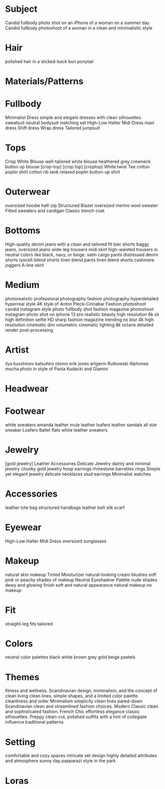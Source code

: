 # Subject
Candid fullbody photo shot on an iPhone of a woman on a summer day
Candid fullbody photoshoot of a woman in a clean and minimalistic style

# Hair
polished hair in a slicked-back bun
ponytail

# Materials/Patterns

# Fullbody
Minimalist Dress
simple and elegant dresses with clean silhouettes.
sweatsuit
neutral bodysuit
matching set
High-Low Halter Midi Dress
maxi dress
Shift dress
Wrap dress
Tailored jumpsuit

# Tops
Crisp White Blouse
well-tailored white blouse
heathered grey crewneck
button up blouse
[crop-top]
[crop top]
[croptop]
White twist Tee
cotton poplin shirt
cotton rib tank
relaxed poplin button-up shirt

# Outerwear
oversized hoodie
half-zip
Structured Blazer
oversized merino wool sweater
Fitted sweaters and cardigan
Classic trench coat

# Bottoms
High-quality denim jeans with a clean and tailored fit
bier shorts
baggy jeans, oversized jeans
wide-leg trousers
midi skirt
high-waisted trousers in neutral colors like black, navy, or beige.
satin cargo pants
distressed denim shorts
lyocell-blend shorts
linen blend pants
linen blend shorts
cashmere joggers
A-line skirt

# Medium
photorealistic
professional photography
fashion photography
hyperdetailed
hyperreal style
4K
style of Anton Pieck-Cinnabar
Fashion photoshoot
candid instagram style photo
fullbody shot
fashion magazine photoshoot
instagram photo
shot on iphone 13 pro
realistic beauty
high resolution
8k
slr
high definition
selfie
HD
sharp
fashion magazine trending
no blur
4k high resolution
cinematic
dim volumetric cinematic lighting
8k octane detailed render
post-processing

# Artist
ilya kuvshinov
katsuhiro otomo
erik jones
artgerm
Rutkowski
Alphonse mucha
photo in style of Paola Kudacki and Glamini


# Headwear

# Footwear
white sneakers
amanda leather mule
leather loafers
leather sandals
all star sneaker
Loafers
Ballet flats
white leather sneakers

# Jewelry
[gold jewelry]
Leather Accessories
Delicate Jewelry
dainty and minimal jewelry 
chunky gold jewelry
hoop earrings
rhinestone barrettes
rings
Simple yet elegant jewelry
delicate necklaces
stud earrings
Minimalist watches

# Accessories
leather tote bag
structured handbags
leather belt
silk scarf

# Eyewear
High-Low Halter Midi Dress
oversized sunglasses

# Makeup
natural skin makeup
Tinted Moisturizer
natural-looking
cream blushes
soft pink or peachy shades of makeup
Neutral Eyeshadow Palette
nude shades
dewy and glowing finish
soft and natural appearance
natural makeup
no makeup


# Fit
straight-leg fits
tailored

# Colors
neutral color palettes
black
white
brown
grey
gold
beige
pastels

# Themes
fitness and wellness.
Scandinavian design, minimalism, and the concept of clean living
clean lines, simple shapes, and a limited color palette.
cleanliness and order
Minimalism
simplicity
clean lines
pared-down
Scandinavian
clean and streamlined fashion choices.
Modern Classic
clean and sophisticated fashion.
French Chic
effortless elegance
classic silhouettes.
Preppy
clean-cut, polished outfits with a hint of collegiate influence
traditional patterns

# Setting
comfortable and cozy spaces
intricate set design
highly detailed attributes and atmosphere
sunny day
papparazi style
in the park

# Loras